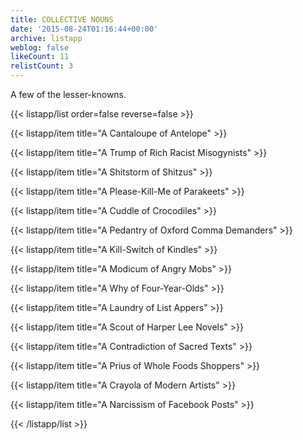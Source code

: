 ```yaml
---
title: COLLECTIVE NOUNS
date: '2015-08-24T01:16:44+00:00'
archive: listapp
weblog: false
likeCount: 11
relistCount: 3
---
```


A few of the lesser-knowns.

<!--more-->

{{< listapp/list order=false reverse=false >}}

   {{< listapp/item title="A Cantaloupe of Antelope" >}}

   {{< listapp/item title="A Trump of Rich Racist Misogynists" >}}

   {{< listapp/item title="A Shitstorm of Shitzus" >}}

   {{< listapp/item title="A Please-Kill-Me of Parakeets" >}}

   {{< listapp/item title="A Cuddle of Crocodiles" >}}

   {{< listapp/item title="A Pedantry of Oxford Comma Demanders" >}}

   {{< listapp/item title="A Kill-Switch of Kindles" >}}

   {{< listapp/item title="A Modicum of Angry Mobs" >}}

   {{< listapp/item title="A Why of Four-Year-Olds" >}}

   {{< listapp/item title="A Laundry of List Appers" >}}

   {{< listapp/item title="A Scout of Harper Lee Novels" >}}

   {{< listapp/item title="A Contradiction of Sacred Texts" >}}

   {{< listapp/item title="A Prius of Whole Foods Shoppers" >}}

   {{< listapp/item title="A Crayola of Modern Artists" >}}

   {{< listapp/item title="A Narcissism of Facebook Posts" >}}

{{< /listapp/list >}}

